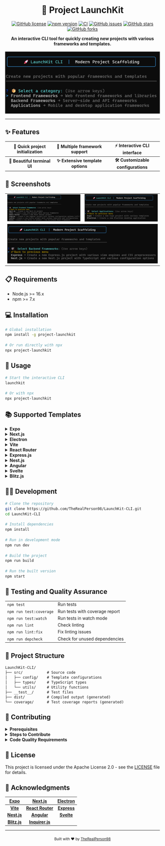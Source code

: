 # <div align="center">🚀 Project LaunchKit</div>

<div align="center">
  
[![GitHub license](https://img.shields.io/github/license/TheRealPerson98/LaunchKit-CLI)](https://github.com/TheRealPerson98/LaunchKit-CLI/blob/main/LICENSE)
[![npm version](https://img.shields.io/npm/v/project-launchkit)](https://www.npmjs.com/package/project-launchkit)
[![CI](https://github.com/TheRealPerson98/LaunchKit-CLI/workflows/CI/badge.svg)](https://github.com/TheRealPerson98/LaunchKit-CLI/actions)
[![GitHub issues](https://img.shields.io/github/issues/TheRealPerson98/LaunchKit-CLI)](https://github.com/TheRealPerson98/LaunchKit-CLI/issues)
[![GitHub stars](https://img.shields.io/github/stars/TheRealPerson98/LaunchKit-CLI)](https://github.com/TheRealPerson98/LaunchKit-CLI/stargazers)
[![GitHub forks](https://img.shields.io/github/forks/TheRealPerson98/LaunchKit-CLI)](https://github.com/TheRealPerson98/LaunchKit-CLI/network)

</div>

<div align="center">
  <strong>An interactive CLI tool for quickly creating new projects with various frameworks and templates.</strong>
</div>

<br />

<div align="center">
  <img src="assets/main.png" alt="Project LaunchKit Main Screen" width="700">
</div>

<hr />

## ✨ Features

<div align="center">
  
| 🚀 Quick project initialization | 📱 Multiple framework support | ⚡ Interactive CLI interface |
|:---:|:---:|:---:|
| **🎨 Beautiful terminal UI** | **✨ Extensive template options** | **🛠️ Customizable configurations** |

</div>

## 📸 Screenshots

<div align="center">
  <table>
    <tr>
      <td><img src="assets/sub1.png" alt="Category Selection" width="100%"></td>
      <td><img src="assets/sub2.png" alt="Framework Selection" width="100%"></td>
    </tr>
    <tr>
      <td colspan="2"><img src="assets/sub3.png" alt="Template Selection" width="100%"></td>
    </tr>
  </table>
</div>

## 📋 Requirements

- Node.js >= 16.x
- npm >= 7.x

## 💻 Installation

```bash
# Global installation
npm install -g project-launchkit

# Or run directly with npx
npx project-launchkit
```

## 🔧 Usage

```bash
# Start the interactive CLI
launchkit

# Or with npx
npx project-launchkit
```

## 📚 Supported Templates

<details>
<summary><b>Expo</b></summary>
<br>
  
- ✅ Default (TypeScript enabled)
- ✅ Blank
- ✅ Blank TypeScript
- ✅ Tabs Navigation
- ✅ Bare Minimum
</details>

<details>
<summary><b>Next.js</b></summary>
<br>
  
- ✅ Default (Latest features)
</details>

<details>
<summary><b>Electron</b></summary>
<br>
  
- ✅ Default (Vanilla JavaScript)
- ✅ Webpack
- ✅ Webpack + TypeScript
- ✅ Vite
- ✅ Vite + TypeScript
</details>

<details>
<summary><b>Vite</b></summary>
<br>
  
- ✅ Vanilla JavaScript
- ✅ Vanilla TypeScript
- ✅ Vue.js
- ✅ Vue.js + TypeScript
- ✅ React
- ✅ React + TypeScript
- ✅ React + SWC
- ✅ React + SWC + TypeScript
- ✅ Preact
- ✅ Preact + TypeScript
- ✅ Lit
- ✅ Lit + TypeScript
- ✅ Svelte
- ✅ Svelte + TypeScript
- ✅ Solid
- ✅ Solid + TypeScript
- ✅ Qwik
- ✅ Qwik + TypeScript
</details>

<details>
<summary><b>React Router</b></summary>
<br>
  
- ✅ Default template
</details>

<details>
<summary><b>Express.js</b></summary>
<br>
  
- ✅ Default (Jade/Pug)
- ✅ EJS template
- ✅ Handlebars template
- ✅ Pug template
- ✅ No view (API mode)
- ✅ EJS + Sass
- ✅ Pug + Stylus
- ✅ Handlebars + Less
</details>

<details>
<summary><b>Nest.js</b></summary>
<br>
  
- ✅ Default (TypeScript)
- ✅ Strict mode
- ✅ Skip Git
- ✅ Skip Install
- ✅ With npm
- ✅ With yarn
- ✅ With pnpm
</details>

<details>
<summary><b>Angular</b></summary>
<br>
  
- ✅ Default (Standalone)
- ✅ With Routing
- ✅ With SCSS
- ✅ With NgModules
- ✅ Minimal setup
- ✅ Strict mode
- ✅ Complete setup
</details>

<details>
<summary><b>Svelte</b></summary>
<br>
  
- ✅ Default template
- ✅ SvelteKit
- ✅ TypeScript
- ✅ Minimal
- ✅ Demo content
</details>

<details>
<summary><b>Blitz.js</b></summary>
<br>
  
- ✅ Default template
- ✅ TypeScript
- ✅ JavaScript
- ✅ Minimal
- ✅ No Git
</details>

## 👨‍💻 Development

```bash
# Clone the repository
git clone https://github.com/TheRealPerson98/LaunchKit-CLI.git
cd LaunchKit-CLI

# Install dependencies
npm install

# Run in development mode
npm run dev

# Build the project
npm run build

# Run the built version
npm start
```

## 🧪 Testing and Quality Assurance

<table>
  <tr>
    <td><code>npm test</code></td>
    <td>Run tests</td>
  </tr>
  <tr>
    <td><code>npm run test:coverage</code></td>
    <td>Run tests with coverage report</td>
  </tr>
  <tr>
    <td><code>npm run test:watch</code></td>
    <td>Run tests in watch mode</td>
  </tr>
  <tr>
    <td><code>npm run lint</code></td>
    <td>Check linting</td>
  </tr>
  <tr>
    <td><code>npm run lint:fix</code></td>
    <td>Fix linting issues</td>
  </tr>
  <tr>
    <td><code>npm run depcheck</code></td>
    <td>Check for unused dependencies</td>
  </tr>
</table>

## 📁 Project Structure

```
LaunchKit-CLI/
├── src/           # Source code
│   ├── config/    # Template configurations
│   ├── types/     # TypeScript types
│   └── utils/     # Utility functions
├── __test__/      # Test files
├── dist/          # Compiled output (generated)
└── coverage/      # Test coverage reports (generated)
```

## 🤝 Contributing

<details>
<summary><b>Prerequisites</b></summary>
<br>
Before submitting a pull request, ensure:

1. All tests pass (<code>npm test</code>)
2. Code coverage meets thresholds (<code>npm run test:coverage</code>)
3. No linting errors exist (<code>npm run lint</code>)
4. No unused dependencies (<code>npm run depcheck</code>)
5. TypeScript compiles successfully (<code>npm run build</code>)
</details>

<details>
<summary><b>Steps to Contribute</b></summary>
<br>

1. Fork the repository
2. Create your feature branch (<code>git checkout -b feature/amazing-feature</code>)
3. Make your changes
4. Run the quality checks:
   ```bash
   npm run build        # Ensure it builds
   npm test            # Run all tests
   npm run lint        # Check code style
   npm run depcheck    # Check dependencies
   ```
5. Commit your changes (<code>git commit -m 'Add some amazing feature'</code>)
6. Push to the branch (<code>git push origin feature/amazing-feature</code>)
7. Open a Pull Request
</details>

<details>
<summary><b>Code Quality Requirements</b></summary>
<br>

- Maintain test coverage above 80%
- Follow the existing code style
- Include tests for new features
- Update documentation as needed
- Keep dependencies minimal and up-to-date
</details>

## 📜 License

This project is licensed under the Apache License 2.0 - see the [LICENSE](LICENSE) file for details.

## 🙏 Acknowledgments

<div align="center">
  
| [Expo](https://expo.dev/) | [Next.js](https://nextjs.org/) | [Electron](https://www.electronjs.org/) |
|:---:|:---:|:---:|
| **[Vite](https://vitejs.dev/)** | **[React Router](https://reactrouter.com/)** | **[Express](https://expressjs.com/)** |
| **[Nest.js](https://nestjs.com/)** | **[Angular](https://angular.io/)** | **[Svelte](https://svelte.dev/)** |
| **[Blitz.js](https://blitzjs.com/)** | **[Inquirer.js](https://github.com/SBoudrias/Inquirer.js/)** | |

</div>

<hr />

<div align="center">
  <sub>Built with ❤️ by <a href="https://github.com/TheRealPerson98">TheRealPerson98</a></sub>
</div> 